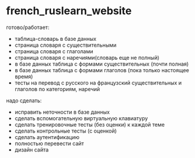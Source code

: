 # french_ruslearn_website
готово/работает:
- таблица-словарь в базе данных
- страница словаря с существительными
- страница словаря с глаголами
- страница словаря с наречиями(словарь еще не полный)
- в базе данных таблица с формами существительных (почти полная)
- в базе данных таблица с формами глаголов (пока только настоящее время)
- тесты на перевод с русского на французский существительных и глаголов по категориям, наречий

надо сделать:
- исправить неточности в базе данных
- сделать вспомогательную виртуальную клавиатуру
- сделать тренировочные тесты (без оценки) к каждой теме
- сделать контрольные тесты (с оценкой)
- сделать аутентификацию
- полностью перевести сайт
- дизайн сайта